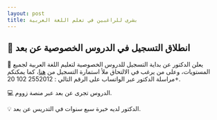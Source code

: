 ```yaml
---
layout: post
title: بشرى للراغبين في تعلم اللغة العربية
---
```


## 📢 انطلاق التسجيل في الدروس الخصوصية عن بعد 

📜 يعلن الدكتور عن بداية التسجيل للدروس الخصوصية لتعليم اللغة العربية لجميع المستويات، وعلى من يرغب في الالتحاق ملأ استمارة التسجيل من [هنا](https://forms.gle/bkasRwet9jX4azdR7)، كما يمكنكم مراسلة الدكتور عبر الواتساب على الرقم التالي : 2552012 102 20+.

💻 الدروس تجرى عن بعد عبر منصة زووم. 

💡 الدكتور لديه خبرة سبع سنوات في التدريس عن بعد.  



